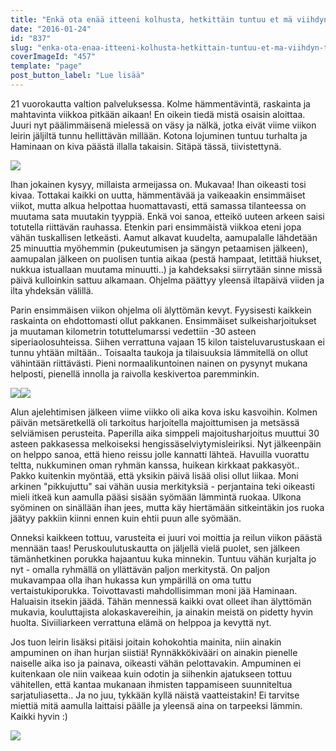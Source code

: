 ```yaml
---
title: "Enkä ota enää itteeni kolhusta, hetkittäin tuntuu et mä viihdyn tääl solmussa."
date: "2016-01-24"
id: "837"
slug: "enka-ota-enaa-itteeni-kolhusta-hetkittain-tuntuu-et-ma-viihdyn-taal-solmussa"
coverImageId: "457"
template: "page"
post_button_label: "Lue lisää"
---
```


21 vuorokautta valtion palveluksessa. Kolme hämmentävintä, raskainta ja mahtavinta viikkoa pitkään aikaan! En oikein tiedä mistä osaisin aloittaa. Juuri nyt päälimmäisenä mielessä on väsy ja nälkä, jotka eivät viime viikon leirin jäljiltä tunnu hellittävän millään. Kotona lojuminen tuntuu turhalta ja Haminaan on kiva päästä illalla takaisin. Sitäpä tässä, tiivistettynä.

  

[![](images/2016-01-04-2B01.44.04-2B2.png)](https://qpm.kda.mybluehost.me/wp-content/uploads/2016/01/2016-01-04-2B01.44.04-2B2.png)

  

Ihan jokainen kysyy, millaista armeijassa on. Mukavaa! Ihan oikeasti tosi kivaa. Tottakai kaikki on uutta, hämmentävää ja vaikeaakin ensimmäiset viikot, mutta alkua helpottaa huomattavasti, että samassa tilanteessa on muutama sata muutakin tyyppiä. Enkä voi sanoa, etteikö uuteen arkeen saisi totutella riittävän rauhassa. Etenkin pari ensimmäistä viikkoa eteni jopa vähän tuskallisen letkeästi. Aamut alkavat kuudelta, aamupalalle lähdetään 25 minuuttia myöhemmin (pukeutumisen ja sängyn petaamisen jälkeen), aamupalan jälkeen on puolisen tuntia aikaa (pestä hampaat, letittää hiukset, nukkua istuallaan muutama minuutti..) ja kahdeksaksi siirrytään sinne missä päivä kulloinkin sattuu alkamaan. Ohjelma päättyy yleensä iltapäivä viiden ja ilta yhdeksän välillä.

  

Parin ensimmäisen viikon ohjelma oli älyttömän kevyt. Fyysisesti kaikkein raskainta on ehdottomasti ollut pakkanen. Ensimmäiset sulkeisharjoitukset ja muutaman kilometrin totuttelumarssi vedettiin -30 asteen siperiaolosuhteissa. Siihen verrattuna vajaan 15 kilon taisteluvarustuskaan ei tunnu yhtään miltään.. Toisaalta taukoja ja tilaisuuksia lämmitellä on ollut vähintään riittävästi. Pieni normaalikuntoinen nainen on pysynyt mukana helposti, pienellä innolla ja raivolla keskivertoa paremminkin.

  

[![](images/2016-01-18-2B04.46.56-2B1-1-200x300.png)](https://qpm.kda.mybluehost.me/wp-content/uploads/2016/01/2016-01-18-2B04.46.56-2B1-1.png)[![](images/2016-01-21-2B04.46.52-2B1-200x300.png)](https://qpm.kda.mybluehost.me/wp-content/uploads/2016/01/2016-01-21-2B04.46.52-2B1.png)

  

Alun ajelehtimisen jälkeen viime viikko oli aika kova isku kasvoihin. Kolmen päivän metsäretkellä oli tarkoitus harjoitella majoittumisen ja metsässä selviämisen perusteita. Paperilla aika simppeli majoitusharjoitus muuttui 30 asteen pakkasessa melkoiseksi hengissäselviytymisleiriksi. Nyt jälkeenpäin on helppo sanoa, että hieno reissu jolle kannatti lähteä. Havuilla vuorattu teltta, nukkuminen oman ryhmän kanssa, huikean kirkkaat pakkasyöt.. Pakko kuitenkin myöntää, että yksikin päivä lisää olisi ollut liikaa. Moni arkinen "pikkujuttu" sai vähän uusia merkityksiä - perjantaina teki oikeasti mieli itkeä kun aamulla pääsi sisään syömään lämmintä ruokaa. Ulkona syöminen on sinällään ihan jees, mutta käy hiertämään sitkeintäkin jos ruoka jäätyy pakkiin kiinni ennen kuin ehtii puun alle syömään.

  

Onneksi kaikkeen tottuu, varusteita ei juuri voi moittia ja reilun viikon päästä mennään taas! Peruskoulutuskautta on jäljellä vielä puolet, sen jälkeen tämänhetkinen porukka hajaantuu kuka minnekin. Tuntuu vähän kurjalta jo nyt - omalla ryhmällä on yllättävän paljon merkitystä. On paljon mukavampaa olla ihan hukassa kun ympärillä on oma tuttu vertaistukiporukka. Toivottavasti mahdollisimman moni jää Haminaan. Haluaisin itsekin jäädä. Tähän mennessä kaikki ovat olleet ihan älyttömän mukavia, kouluttajista alokaskavereihin, ja ainakin meistä on pidetty hyvin huolta. Siviiliarkeen verrattuna elämä on helppoa ja kevyttä nyt.

  

Jos tuon leirin lisäksi pitäisi joitain kohokohtia mainita, niin ainakin ampuminen on ihan hurjan siistiä! Rynnäkkökivääri on ainakin pienelle naiselle aika iso ja painava, oikeasti vähän pelottavakin. Ampuminen ei kuitenkaan ole niin vaikeaa kuin odotin ja siihenkin ajatukseen tottuu vähitellen, että kantaa mukanaan ihmisten tappamiseen suunniteltua sarjatuliasetta.. Ja no juu, tykkään kyllä näistä vaatteistakin! Ei tarvitse miettiä mitä aamulla laittaisi päälle ja yleensä aina on tarpeeksi lämmin. Kaikki hyvin :)

  

[![](images/2016-01-04-2B08.10.41-2B1.png)](https://qpm.kda.mybluehost.me/wp-content/uploads/2016/01/2016-01-04-2B08.10.41-2B1.png)
